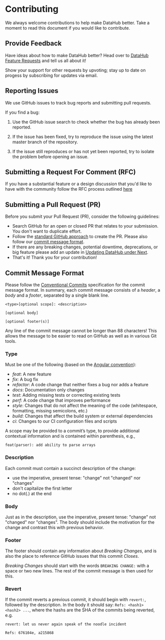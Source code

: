 # Contributing

We always welcome contributions to help make DataHub better. Take a moment to read this document if you would like to contribute.

## Provide Feedback

Have ideas about how to make DataHub better? Head over to [DataHub Feature Requests](https://feature-requests.datahubproject.io/) and tell us all about it!

Show your support for other requests by upvoting; stay up to date on progess by subscribing for updates via email.

## Reporting Issues

We use GitHub issues to track bug reports and submitting pull requests.

If you find a bug:

1. Use the GitHub issue search to check whether the bug has already been reported.

1. If the issue has been fixed, try to reproduce the issue using the latest master branch of the repository.

1. If the issue still reproduces or has not yet been reported, try to isolate the problem before opening an issue.

## Submitting a Request For Comment (RFC)

If you have a substantial feature or a design discussion that you'd like to have with the community follow the RFC process outlined [here](./rfc.md)

## Submitting a Pull Request (PR)

Before you submit your Pull Request (PR), consider the following guidelines:

* Search GitHub for an open or closed PR that relates to your submission. You don't want to duplicate effort.
* Follow the [standard GitHub approach](https://help.github.com/en/github/collaborating-with-issues-and-pull-requests/creating-a-pull-request-from-a-fork) to create the PR. Please also follow our [commit message format](#commit-message-format).
* If there are any breaking changes, potential downtime, deprecations, or big feature please add an update in [Updating DataHub under Next](./how/updating-datahub.md).
* That's it! Thank you for your contribution!

## Commit Message Format

Please follow the [Conventional Commits](https://www.conventionalcommits.org/) specification for the commit message format. In summary, each commit message consists of a *header*, a *body* and a *footer*, separated by a single blank line.

```
<type>[optional scope]: <description>

[optional body]

[optional footer(s)]
```

Any line of the commit message cannot be longer than 88 characters! This allows the message to be easier to read on GitHub as well as in various Git tools.

### Type

Must be one of the following (based on the [Angular convention](https://github.com/angular/angular/blob/22b96b9/CONTRIBUTING.md#-commit-message-guidelines)):

* *feat*: A new feature
* *fix*: A bug fix
* *refactor*: A code change that neither fixes a bug nor adds a feature
* *docs*: Documentation only changes
* *test*: Adding missing tests or correcting existing tests
* *perf*: A code change that improves performance
* *style*: Changes that do not affect the meaning of the code (whitespace, formatting, missing semicolons, etc.)
* *build*: Changes that affect the build system or external dependencies
* *ci*: Changes to our CI configuration files and scripts

A scope may be provided to a commit’s type, to provide additional contextual information and is contained within parenthesis, e.g., 
```
feat(parser): add ability to parse arrays
```

### Description

Each commit must contain a succinct description of the change:

* use the imperative, present tense: "change" not "changed" nor "changes"
* don't capitalize the first letter
* no dot(.) at the end

### Body

Just as in the description, use the imperative, present tense: "change" not "changed" nor "changes". The body should include the motivation for the change and contrast this with previous behavior.

### Footer

The footer should contain any information about *Breaking Changes*, and is also the place to reference GitHub issues that this commit *Closes*.

*Breaking Changes* should start with the words `BREAKING CHANGE:` with a space or two new lines. The rest of the commit message is then used for this.

### Revert

If the commit reverts a previous commit, it should begin with `revert:`, followed by the description. In the body it should say: `Refs: <hash1> <hash2> ...`, where the hashs are the SHA of the commits being reverted, e.g. 

```
revert: let us never again speak of the noodle incident

Refs: 676104e, a215868
```
